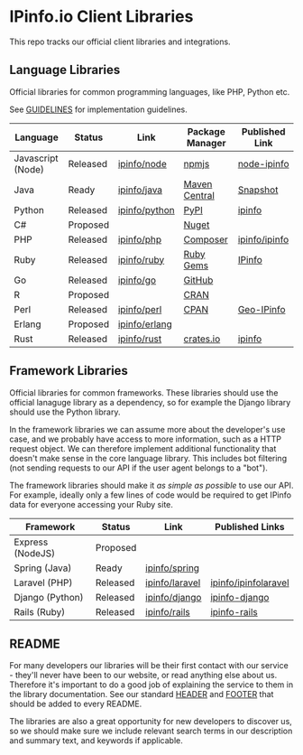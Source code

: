 IPinfo.io Client Libraries
==========================

This repo tracks our official client libraries and integrations.

Language Libraries
------------------

Official libraries for common programming languages, like PHP, Python etc.

See [GUIDELINES](GUIDELINES.md) for implementation guidelines.

| Language          | Status   | Link                                              | Package Manager                                            | Published Link                                                                            |
|-------------------|----------|---------------------------------------------------|------------------------------------------------------------|-------------------------------------------------------------------------------------------|
| Javascript (Node) | Released | [ipinfo/node](https://github.com/ipinfo/node)     | [npmjs](https://npmjs.com)                                 | [node-ipinfo](https://npmjs.com/package/node-ipinfo)                                      |
| Java              | Ready    | [ipinfo/java](https://github.com/ipinfo/java)     | [Maven Central](https://search.maven.org/)                 | [Snapshot](https://oss.sonatype.org/content/repositories/snapshots/io/ipinfo/ipinfo-api/) |
| Python            | Released | [ipinfo/python](https://github.com/ipinfo/python) | [PyPI](https://pypi.org/)                                  | [ipinfo](https://pypi.org/project/ipinfo/)                                                |
| C#                | Proposed |                                                   | [Nuget](https://www.nuget.org/)                            |                                                                                           |
| PHP               | Released | [ipinfo/php](https://github.com/ipinfo/php)       | [Composer](https://packagist.org/)                         | [ipinfo/ipinfo](https://packagist.org/packages/ipinfo/ipinfo)                             |
| Ruby              | Released | [ipinfo/ruby](https://github.com/ipinfo/ruby)     | [Ruby Gems](https://rubygems.org/)                         | [IPinfo](https://rubygems.org/gems/IPinfo)                                                |
| Go                | Released | [ipinfo/go](https://github.com/ipinfo/go)         | [GitHub](https://golang.org/doc/code.html#ImportingRemote) |                                                                                           |
| R                 | Proposed |                                                   | [CRAN](https://cran.r-project.org/)                        |                                                                                           |
| Perl              | Released | [ipinfo/perl](https://github.com/ipinfo/perl)     | [CPAN](https://pause.perl.org/pause/query)                 | [Geo-IPinfo](https://metacpan.org/release/Geo-IPinfo)                                     |
| Erlang            | Proposed | [ipinfo/erlang](https://github.com/ipinfo/erlang) |                                                            |                                                                                           |
| Rust              | Released | [ipinfo/rust](https://github.com/ipinfo/rust)     | [crates.io](https://crates.io)                             | [ipinfo](https://crates.io/crates/ipinfo)                                                 |

Framework Libraries
-------------------

Official libraries for common frameworks. These libraries should use the
official lanaguge library as a dependency, so for example the Django library
should use the Python library.

In the framework libraries we can assume more about the developer's use case,
and we probably have access to more information, such as a HTTP request object.
We can therefore implement additional functionality that doesn't make sense in
the core language library. This includes bot filtering (not sending requests to
our API if the user agent belongs to a "bot").

The framework libraries should make it *as simple as possible* to use our API.
For example, ideally only a few lines of code would be required to get IPinfo
data for everyone accessing your Ruby site.

| Framework        | Status   | Link                                                | Published Links                                                             |
|------------------|----------|-----------------------------------------------------|-----------------------------------------------------------------------------|
| Express (NodeJS) | Proposed |                                                     |                                                                             |
| Spring (Java)    | Ready    | [ipinfo/spring](https://github.com/ipinfo/spring)   |                                                                             |
| Laravel (PHP)    | Released | [ipinfo/laravel](https://github.com/ipinfo/laravel) | [ipinfo/ipinfolaravel](https://packagist.org/packages/ipinfo/ipinfolaravel) |
| Django (Python)  | Released | [ipinfo/django](https://github.com/ipinfo/django)   | [ipinfo-django](https://pypi.org/project/ipinfo-django/)                    |
| Rails (Ruby)     | Released | [ipinfo/rails](https://github.com/ipinfo/rails)     | [ipinfo-rails](https://rubygems.org/gems/ipinfo-rails)                      |

README
------

For many developers our libraries will be their first contact with our service -
they'll never have been to our website, or read anything else about us.
Therefore it's important to do a good job of explaining the service to them in
the library documentation. See our standard [HEADER](README_HEADER.md) and
[FOOTER](README_FOOTER.md) that should be added to every README.

The libraries are also a great opportunity for new developers to discover us,
so we should make sure we include relevant search terms in our description and
summary text, and keywords if applicable.
